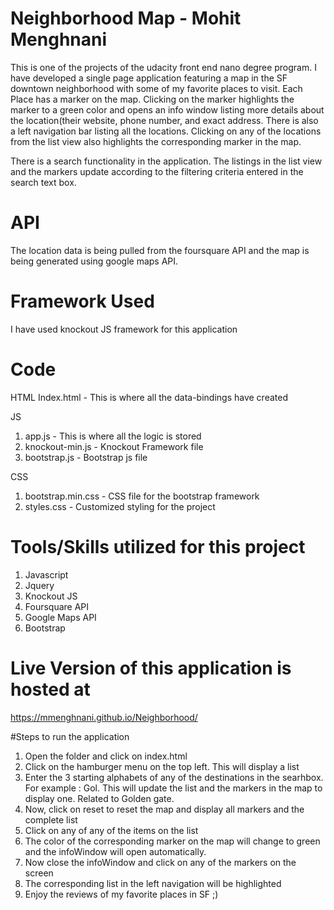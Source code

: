 
# Neighborhood Map - Mohit Menghnani

This is one of the projects of the udacity front end nano degree program. I have developed a single page application featuring a map in the SF downtown neighborhood with some of my favorite places to visit. Each Place has a marker on the map. Clicking on the marker highlights the marker to a green color and opens an info window listing more details about the location(their website, phone number, and exact address. There is also a left navigation bar listing all the locations. Clicking on any of the locations from the list view also highlights the corresponding marker in the map.

There is a search functionality in the application. The listings in the list view and the markers update according to the filtering criteria entered in the search text box.

# API
The location data is being pulled from the foursquare API and the map is being generated using google maps API.

# Framework Used
I have used knockout JS framework for this application

# Code
HTML
Index.html - This is where all the data-bindings have created

JS
1) app.js - This is where all the logic is stored
2) knockout-min.js - Knockout Framework file
3) bootstrap.js - Bootstrap js file

CSS
1) bootstrap.min.css - CSS file for the bootstrap framework
2) styles.css - Customized styling for the project

# Tools/Skills utilized for this project
1) Javascript
2) Jquery
3) Knockout JS
4) Foursquare API
5) Google Maps API
6) Bootstrap

# Live Version of this application is hosted at
https://mmenghnani.github.io/Neighborhood/

#Steps to run the application
1) Open the folder and click on index.html
2) Click on the hamburger menu on the top left. This will display a list
3) Enter the 3 starting alphabets of any of the destinations in the searhbox. For example : Gol. This will update the list and the markers in the map to display one. Related to Golden gate.
4) Now, click on reset to reset the map and display all markers and the complete list
5) Click on any of any of the items on the list
6) The color of the corresponding marker on the map will change to green and the infoWindow will open automatically.
7) Now close the infoWindow and click on any of the markers on the screen
8) The corresponding list in the left navigation will be highlighted
9) Enjoy the reviews of my favorite places in SF ;)

